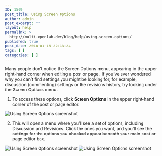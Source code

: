```yaml
---
ID: 1509
post_title: Using Screen Options
author: admin
post_excerpt: ""
layout: help
permalink: >
  http://multi.openlab.dev/blog/help/using-screen-options/
published: true
post_date: 2018-01-15 22:33:24
tags: [ ]
categories: [ ]
---
```

Many people don’t notice the Screen Options menu, appearing in the upper right-hand corner when editing a post or page.  If you’ve ever wondered why you can’t find settings you might be looking for, for example, discussion (commenting) settings or the revisions history, try looking under the Screen Options menu.

1. To access these options, click <strong>Screen Options</strong> in the upper right-hand corner of the post or page editor.

<img class="alignnone wp-image-8382 size-large" src="https://openlab.citytech.cuny.edu/wp-content/uploads/2014/03/Screen_Options_1-1024x370.png" sizes="(max-width: 1024px) 100vw, 1024px" srcset="https://openlab.citytech.cuny.edu/wp-content/uploads/2014/03/Screen_Options_1-1024x370.png 1024w, https://openlab.citytech.cuny.edu/wp-content/uploads/2014/03/Screen_Options_1-300x108.png 300w, https://openlab.citytech.cuny.edu/wp-content/uploads/2014/03/Screen_Options_1-32x11.png 32w, https://openlab.citytech.cuny.edu/wp-content/uploads/2014/03/Screen_Options_1.png 1200w" alt="Using Screen Options screenshot" />

2. This will open a menu where you’ll see a set of options, including Discussion and Revisions. Click the ones you want, and you’ll see the settings for the options you checked appear beneath your main post or page editor box.

<img class="alignnone wp-image-8383 size-large" src="https://openlab.citytech.cuny.edu/wp-content/uploads/2014/03/Screen_Options_2-1024x283.png" sizes="(max-width: 1024px) 100vw, 1024px" srcset="https://openlab.citytech.cuny.edu/wp-content/uploads/2014/03/Screen_Options_2-1024x283.png 1024w, https://openlab.citytech.cuny.edu/wp-content/uploads/2014/03/Screen_Options_2-300x83.png 300w, https://openlab.citytech.cuny.edu/wp-content/uploads/2014/03/Screen_Options_2-32x8.png 32w, https://openlab.citytech.cuny.edu/wp-content/uploads/2014/03/Screen_Options_2.png 1200w" alt="Using Screen Options screenshot" />

<img class="alignnone wp-image-8384 size-full" src="https://openlab.citytech.cuny.edu/wp-content/uploads/2014/03/Screen_Options_3.png" sizes="(max-width: 959px) 100vw, 959px" srcset="https://openlab.citytech.cuny.edu/wp-content/uploads/2014/03/Screen_Options_3.png 959w, https://openlab.citytech.cuny.edu/wp-content/uploads/2014/03/Screen_Options_3-300x183.png 300w, https://openlab.citytech.cuny.edu/wp-content/uploads/2014/03/Screen_Options_3-32x19.png 32w" alt="Using Screen Options screenshot" />